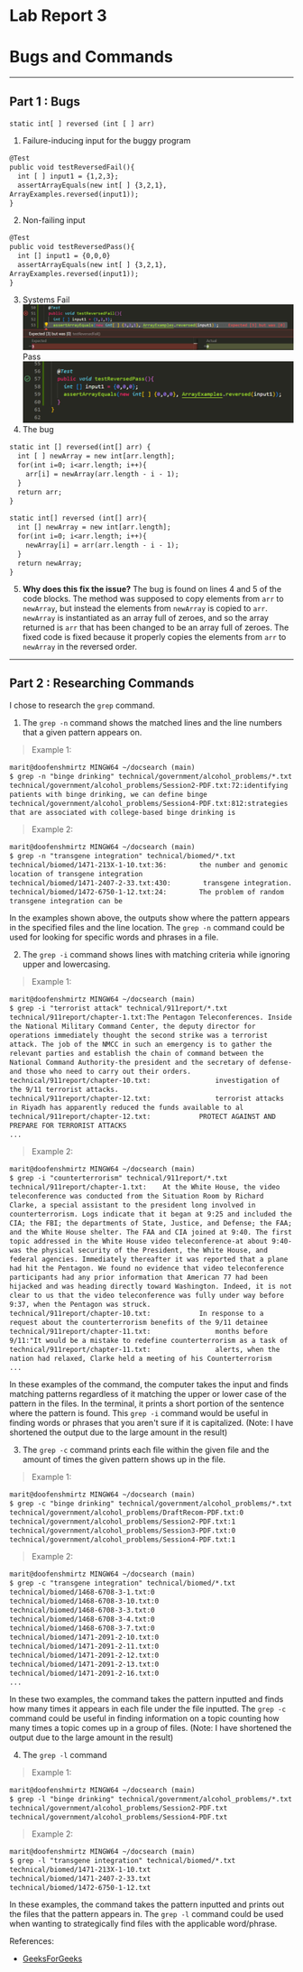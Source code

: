 # Lab Report 3
# Bugs and Commands
---
## Part 1 : Bugs
`static int[ ] reversed (int [ ] arr)`
1. Failure-inducing input for the buggy program
```
@Test
public void testReversedFail(){
  int [ ] input1 = {1,2,3};
  assertArrayEquals(new int[ ] {3,2,1}, ArrayExamples.reversed(input1));
}
```
2.  Non-failing input
```
@Test
public void testReversedPass(){
  int [] input1 = {0,0,0}
  assertArrayEquals(new int[ ] {3,2,1}, ArrayExamples.reversed(input1));
}
```
3.   Systems
    Fail
    ![Image](lab-report-3-part3FAIL.png)
    Pass
    ![Image](lab-report-part3PASS.png)
5.   The bug
```
static int [] reversed(int[] arr) {
  int [ ] newArray = new int[arr.length];
  for(int i=0; i<arr.length; i++){
    arr[i] = newArray(arr.length - i - 1);
  }
  return arr;
}
```

```
static int[] reversed (int[] arr){
  int [] newArray = new int[arr.length];
  for(int i=0; i<arr.length; i++){
    newArray[i] = arr(arr.length - i - 1);
  }
  return newArray;
}
```
5. **Why does this fix the issue?**
The bug is found on lines 4 and 5 of the code blocks. The method was supposed to copy elements from `arr` to `newArray`, but instead the elements from `newArray` is copied to `arr`.  `newArray` is instantiated as an array full of zeroes, and so the array returned is `arr` that has been changed to be an array full of zeroes. The fixed code is fixed because it properly copies the elements from `arr` to `newArray` in the reversed order. 
---
## Part 2 : Researching Commands
I chose to research the `grep` command. 

1. The `grep -n` command shows the matched lines and the line numbers that a given pattern appears on.

> Example 1:
```
marit@doofenshmirtz MINGW64 ~/docsearch (main)
$ grep -n "binge drinking" technical/government/alcohol_problems/*.txt
technical/government/alcohol_problems/Session2-PDF.txt:72:identifying patients with binge drinking, we can define binge
technical/government/alcohol_problems/Session4-PDF.txt:812:strategies that are associated with college-based binge drinking is

```

> Example 2:
```
marit@doofenshmirtz MINGW64 ~/docsearch (main)
$ grep -n "transgene integration" technical/biomed/*.txt
technical/biomed/1471-213X-1-10.txt:36:        the number and genomic location of transgene integration
technical/biomed/1471-2407-2-33.txt:430:        transgene integration.
technical/biomed/1472-6750-1-12.txt:24:        The problem of random transgene integration can be

```
In the examples shown above, the outputs show where the pattern appears in the specified files and the line location. The `grep -n` command could be used for looking for specific words and phrases in a file.

2. The `grep -i` command shows lines with matching criteria while ignoring upper and lowercasing.

> Example 1:
```
marit@doofenshmirtz MINGW64 ~/docsearch (main)
$ grep -i "terrorist attack" technical/911report/*.txt
technical/911report/chapter-1.txt:The Pentagon Teleconferences. Inside the National Military Command Center, the deputy director for operations immediately thought the second strike was a terrorist attack. The job of the NMCC in such an emergency is to gather the relevant parties and establish the chain of command between the National Command Authority-the president and the secretary of defense- and those who need to carry out their orders.
technical/911report/chapter-10.txt:                investigation of the 9/11 terrorist attacks.
technical/911report/chapter-12.txt:                terrorist attacks in Riyadh has apparently reduced the funds available to al
technical/911report/chapter-12.txt:            PROTECT AGAINST AND PREPARE FOR TERRORIST ATTACKS
...
```

> Example 2: 
```
marit@doofenshmirtz MINGW64 ~/docsearch (main)
$ grep -i "counterterrorism" technical/911report/*.txt
technical/911report/chapter-1.txt:    At the White House, the video teleconference was conducted from the Situation Room by Richard Clarke, a special assistant to the president long involved in counterterrorism. Logs indicate that it began at 9:25 and included the CIA; the FBI; the departments of State, Justice, and Defense; the FAA; and the White House shelter. The FAA and CIA joined at 9:40. The first topic addressed in the White House video teleconference-at about 9:40-was the physical security of the President, the White House, and federal agencies. Immediately thereafter it was reported that a plane had hit the Pentagon. We found no evidence that video teleconference participants had any prior information that American 77 had been hijacked and was heading directly toward Washington. Indeed, it is not clear to us that the video teleconference was fully under way before 9:37, when the Pentagon was struck.
technical/911report/chapter-10.txt:            In response to a request about the counterterrorism benefits of the 9/11 detainee
technical/911report/chapter-11.txt:                months before 9/11:"It would be a mistake to redefine counterterrorism as a task of
technical/911report/chapter-11.txt:                alerts, when the nation had relaxed, Clarke held a meeting of his Counterterrorism
...
```
In these examples of the command, the computer takes the input and finds matching patterns regardless of it matching the upper or lower case of the pattern in the files. In the terminal, it prints a short portion of the sentence where the pattern is found. This `grep -i` command would be useful in finding words or phrases that you aren't sure if it is capitalized. (Note: I have shortened the output due to the large amount in the result)

3. The `grep -c` command prints each file within the given file and the amount of times the given pattern shows up in the file.

> Example 1:
```
marit@doofenshmirtz MINGW64 ~/docsearch (main)
$ grep -c "binge drinking" technical/government/alcohol_problems/*.txt
technical/government/alcohol_problems/DraftRecom-PDF.txt:0
technical/government/alcohol_problems/Session2-PDF.txt:1
technical/government/alcohol_problems/Session3-PDF.txt:0
technical/government/alcohol_problems/Session4-PDF.txt:1

```

> Example 2:
```
marit@doofenshmirtz MINGW64 ~/docsearch (main)
$ grep -c "transgene integration" technical/biomed/*.txt
technical/biomed/1468-6708-3-1.txt:0
technical/biomed/1468-6708-3-10.txt:0
technical/biomed/1468-6708-3-3.txt:0
technical/biomed/1468-6708-3-4.txt:0
technical/biomed/1468-6708-3-7.txt:0
technical/biomed/1471-2091-2-10.txt:0
technical/biomed/1471-2091-2-11.txt:0
technical/biomed/1471-2091-2-12.txt:0
technical/biomed/1471-2091-2-13.txt:0
technical/biomed/1471-2091-2-16.txt:0
...
```
In these two examples, the command takes the pattern inputted and finds how many times it appears in each file under the file inputted. The `grep -c` command could be useful in finding information on a topic counting how many times a topic comes up in a group of files.
(Note: I have shortened the output due to the large amount in the result)

4. The `grep -l` command 
> Example 1:
```
marit@doofenshmirtz MINGW64 ~/docsearch (main)
$ grep -l "binge drinking" technical/government/alcohol_problems/*.txt
technical/government/alcohol_problems/Session2-PDF.txt
technical/government/alcohol_problems/Session4-PDF.txt
```
> Example 2:
```
marit@doofenshmirtz MINGW64 ~/docsearch (main)
$ grep -l "transgene integration" technical/biomed/*.txt
technical/biomed/1471-213X-1-10.txt
technical/biomed/1471-2407-2-33.txt
technical/biomed/1472-6750-1-12.txt
```

In these examples, the command takes the pattern inputted and prints out the files that the pattern appears in. The `grep -l` command could be used when wanting to strategically find files with the applicable word/phrase.

References:
- [GeeksForGeeks](https://www.geeksforgeeks.org/grep-command-in-unixlinux/)
